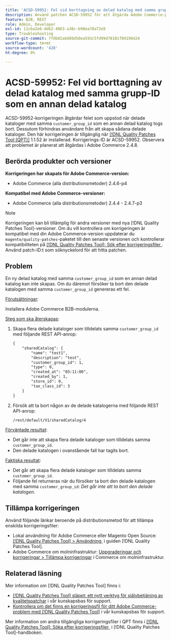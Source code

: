 ```yaml
---
title: 'ACSD-59952: Fel vid borttagning av delad katalog med samma grupp-ID som en annan delad katalog'
description: Använd patchen ACSD-59952 för att åtgärda Adobe Commerce-problemet där ett fel inträffar när en delad katalog tas bort med samma "customer_group_id" som en annan delad katalog.
feature: B2B, REST
role: Admin, Developer
exl-id: 11cba2e6-dd62-4063-a38c-b98ea70a72e9
type: Troubleshooting
source-git-commit: 7fdb02a6d89d50ea593c5fd99d78101f89198424
workflow-type: tm+mt
source-wordcount: '428'
ht-degree: 0%

---
```


# ACSD-59952: Fel vid borttagning av delad katalog med samma grupp-ID som en annan delad katalog

ACSD-59952-korrigeringen åtgärdar felet som uppstod när delade kataloger med samma `customer_group_id` som en annan delad katalog togs bort. Dessutom förhindras användare från att skapa sådana delade kataloger. Den här korrigeringen är tillgänglig när [[!DNL Quality Patches Tool (QPT)]](https://experienceleague.adobe.com/sv/docs/commerce-operations/tools/quality-patches-tool/quality-patches-tool-to-self-serve-quality-patches) 1.1.52 är installerad. Korrigerings-ID är ACSD-59952. Observera att problemet är planerat att åtgärdas i Adobe Commerce 2.4.8.

## Berörda produkter och versioner

**Korrigeringen har skapats för Adobe Commerce-version:**

* Adobe Commerce (alla distributionsmetoder) 2.4.6-p4

**Kompatibel med Adobe Commerce-versioner:**

* Adobe Commerce (alla distributionsmetoder) 2.4.4 - 2.4.7-p3

>[!NOTE]
>
>Korrigeringen kan bli tillämplig för andra versioner med nya [!DNL Quality Patches Tool]-versioner. Om du vill kontrollera om korrigeringen är kompatibel med din Adobe Commerce-version uppdaterar du `magento/quality-patches`-paketet till den senaste versionen och kontrollerar kompatibiliteten på [[!DNL Quality Patches Tool]: Sök efter korrigeringsfiler &#x200B;](https://experienceleague.adobe.com/tools/commerce-quality-patches/index.html?lang=sv-SE). Använd patch-ID:t som söknyckelord för att hitta patchen.

## Problem

En ny delad katalog med samma `customer_group_id` som en annan delad katalog kan inte skapas. Om du däremot försöker ta bort den delade katalogen med samma `customer_group_id` genereras ett fel.

<u>Förutsättningar</u>:

Installera Adobe Commerce B2B-modulerna.

<u>Steg som ska återskapas</u>:

1. Skapa flera delade kataloger som tilldelats samma `customer_group_id` med följande REST API-anrop:

   ```REST
   {
       "sharedCatalog": {
           "name": "test1",
           "description": "test",
           "customer_group_id": 1,
           "type": 0,
           "created_at": "03:11:00",
           "created_by": 1,
           "store_id": 0,
           "tax_class_id": 3
       }
   }
   ```

1. Försök att ta bort någon av de delade katalogerna med följande REST API-anrop:

   ```REST
   /rest/default/V1/sharedCatalog/4
   ```

<u>Förväntade resultat</u>:

* Det går inte att skapa flera delade kataloger som tilldelats samma `customer_group_id`.
* Den delade katalogen i ovanstående fall har tagits bort.

<u>Faktiska resultat</u>:

* Det går att skapa flera delade kataloger som tilldelats samma `customer_group_id`.
* Följande fel returneras när du försöker ta bort den delade katalogen med samma `customer_group_id`: *Det går inte att ta bort den delade katalogen*.

## Tillämpa korrigeringen

Använd följande länkar beroende på distributionsmetod för att tillämpa enskilda korrigeringsfiler:

* Lokal användning för Adobe Commerce eller Magento Open Source: [[!DNL Quality Patches Tool] > Användning &#x200B;](/help/tools/quality-patches-tool/usage.md) i guiden [!DNL Quality Patches Tool].
* Adobe Commerce om molninfrastruktur: [Uppgraderingar och korrigeringar > Tillämpa korrigeringar](https://experienceleague.adobe.com/docs/commerce-cloud-service/user-guide/develop/upgrade/apply-patches.html?lang=sv-SE) i Commerce om molninfrastruktur.

## Relaterad läsning

Mer information om [!DNL Quality Patches Tool] finns i:

* [[!DNL Quality Patches Tool] släppt: ett nytt verktyg för självbetjäning av kvalitetspatchar](https://experienceleague.adobe.com/sv/docs/commerce-operations/tools/quality-patches-tool/quality-patches-tool-to-self-serve-quality-patches) i vår kunskapsbas för support.
* [Kontrollera om det finns en korrigeringsfil för ditt Adobe Commerce-problem med  [!DNL Quality Patches Tool]](/help/tools/quality-patches-tool/patches-available-in-qpt/check-patch-for-magento-issue-with-magento-quality-patches.md) i vår kunskapsbas för support.

Mer information om andra tillgängliga korrigeringsfiler i QPT finns i [[!DNL Quality Patches Tool]: Söka efter korrigeringsfiler &#x200B;](https://experienceleague.adobe.com/tools/commerce-quality-patches/index.html?lang=sv-SE) i [!DNL Quality Patches Tool]-handboken.
